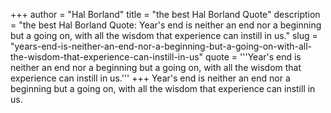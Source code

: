 +++
author = "Hal Borland"
title = "the best Hal Borland Quote"
description = "the best Hal Borland Quote: Year's end is neither an end nor a beginning but a going on, with all the wisdom that experience can instill in us."
slug = "years-end-is-neither-an-end-nor-a-beginning-but-a-going-on-with-all-the-wisdom-that-experience-can-instill-in-us"
quote = '''Year's end is neither an end nor a beginning but a going on, with all the wisdom that experience can instill in us.'''
+++
Year's end is neither an end nor a beginning but a going on, with all the wisdom that experience can instill in us.
